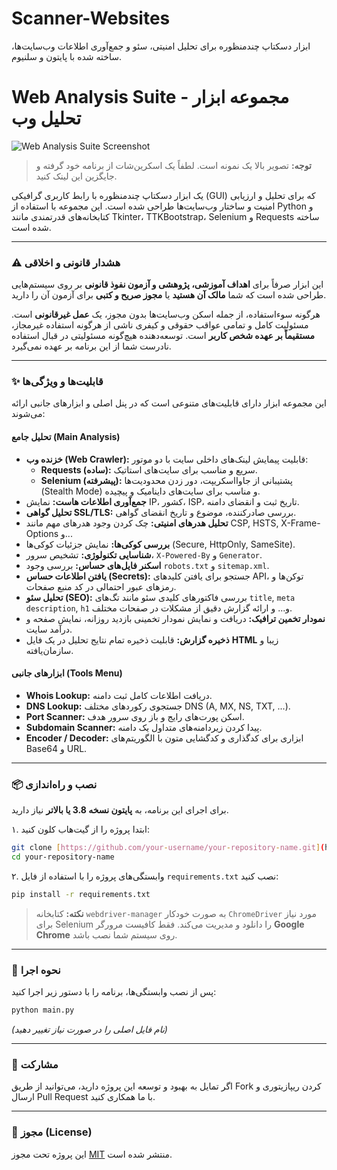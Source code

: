# Scanner-Websites
ابزار دسکتاپ چندمنظوره برای تحلیل امنیتی، سئو و جمع‌آوری اطلاعات وب‌سایت‌ها، ساخته شده با پایتون و سلنیوم.
# Web Analysis Suite - مجموعه ابزار تحلیل وب

![Web Analysis Suite Screenshot](https://s33.picofile.com/file/8485037550/Screenshot_2025_06_10_215608.png)
> **توجه:** تصویر بالا یک نمونه است. لطفاً یک اسکرین‌شات از برنامه خود گرفته و جایگزین این لینک کنید.

یک ابزار دسکتاپ چندمنظوره با رابط کاربری گرافیکی (GUI) که برای تحلیل و ارزیابی امنیت و ساختار وب‌سایت‌ها طراحی شده است. این مجموعه با استفاده از Python و کتابخانه‌های قدرتمندی مانند Tkinter، TTKBootstrap، Selenium و Requests ساخته شده است.

---

### ⚠️ هشدار قانونی و اخلاقی

این ابزار صرفاً برای **اهداف آموزشی، پژوهشی و آزمون نفوذ قانونی** بر روی سیستم‌هایی طراحی شده است که شما **مالک آن هستید** یا **مجوز صریح و کتبی** برای آزمون آن را دارید.

هرگونه سوءاستفاده، از جمله اسکن وب‌سایت‌ها بدون مجوز، یک **عمل غیرقانونی** است. مسئولیت کامل و تمامی عواقب حقوقی و کیفری ناشی از هرگونه استفاده غیرمجاز، **مستقیماً بر عهده شخص کاربر** است. توسعه‌دهنده هیچ‌گونه مسئولیتی در قبال استفاده نادرست شما از این برنامه بر عهده نمی‌گیرد.

---

### ✨ قابلیت‌ها و ویژگی‌ها

این مجموعه ابزار دارای قابلیت‌های متنوعی است که در پنل اصلی و ابزارهای جانبی ارائه می‌شوند:

#### تحلیل جامع (Main Analysis)
- **خزنده وب (Web Crawler):** قابلیت پیمایش لینک‌های داخلی سایت با دو موتور:
  - **Requests (ساده):** سریع و مناسب برای سایت‌های استاتیک.
  - **Selenium (پیشرفته):** پشتیبانی از جاوااسکریپت، دور زدن محدودیت‌ها (Stealth Mode) و مناسب برای سایت‌های داینامیک و پیچیده.
- **جمع‌آوری اطلاعات هاست:** نمایش IP، کشور، ISP، تاریخ ثبت و انقضای دامنه.
- **تحلیل گواهی SSL/TLS:** بررسی صادرکننده، موضوع و تاریخ انقضای گواهی.
- **تحلیل هدرهای امنیتی:** چک کردن وجود هدرهای مهم مانند CSP, HSTS, X-Frame-Options و...
- **بررسی کوکی‌ها:** نمایش جزئیات کوکی‌ها (Secure, HttpOnly, SameSite).
- **شناسایی تکنولوژی:** تشخیص سرور، `X-Powered-By` و `Generator`.
- **اسکنر فایل‌های حساس:** بررسی وجود `robots.txt` و `sitemap.xml`.
- **یافتن اطلاعات حساس (Secrets):** جستجو برای یافتن کلیدهای API، توکن‌ها و رمزهای عبور احتمالی در کد منبع صفحات.
- **تحلیل سئو (SEO):** بررسی فاکتورهای کلیدی سئو مانند تگ‌های `title`, `meta description`, `h1` و... و ارائه گزارش دقیق از مشکلات در صفحات مختلف.
- **نمودار تخمین ترافیک:** دریافت و نمایش نمودار تخمینی بازدید روزانه، نمایش صفحه و درآمد سایت.
- **ذخیره گزارش:** قابلیت ذخیره تمام نتایج تحلیل در یک فایل **HTML** زیبا و سازمان‌یافته.

#### ابزارهای جانبی (Tools Menu)
- **Whois Lookup:** دریافت اطلاعات کامل ثبت دامنه.
- **DNS Lookup:** جستجوی رکوردهای مختلف DNS (A, MX, NS, TXT, ...).
- **Port Scanner:** اسکن پورت‌های رایج و باز روی سرور هدف.
- **Subdomain Scanner:** پیدا کردن زیردامنه‌های متداول یک دامنه.
- **Encoder / Decoder:** ابزاری برای کدگذاری و کدگشایی متون با الگوریتم‌های Base64 و URL.

---

### 📦 نصب و راه‌اندازی

برای اجرای این برنامه، به **پایتون نسخه 3.8 یا بالاتر** نیاز دارید.

۱. ابتدا پروژه را از گیت‌هاب کلون کنید:
```bash
git clone [https://github.com/your-username/your-repository-name.git](https://github.com/your-username/your-repository-name.git)
cd your-repository-name
```

۲. وابستگی‌های پروژه را با استفاده از فایل `requirements.txt` نصب کنید:
```bash
pip install -r requirements.txt
```
> **نکته:** کتابخانه `webdriver-manager` به صورت خودکار `ChromeDriver` مورد نیاز برای Selenium را دانلود و مدیریت می‌کند. فقط کافیست مرورگر **Google Chrome** روی سیستم شما نصب باشد.

---

### 🚀 نحوه اجرا

پس از نصب وابستگی‌ها، برنامه را با دستور زیر اجرا کنید:
```bash
python main.py
```
*(نام فایل اصلی را در صورت نیاز تغییر دهید)*

---

### 🤝 مشارکت

اگر تمایل به بهبود و توسعه این پروژه دارید، می‌توانید از طریق Fork کردن ریپازیتوری و ارسال Pull Request با ما همکاری کنید.

---

### 📄 مجوز (License)

این پروژه تحت مجوز [MIT](LICENSE) منتشر شده است.
